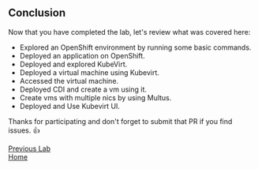 ## Conclusion

Now that you have completed the lab, let's review what was covered here:

* Explored an OpenShift environment by running some basic commands.
* Deployed an application on OpenShift.
* Deployed and explored KubeVirt.
* Deployed a virtual machine using Kubevirt.
* Accessed the virtual machine.
* Deployed CDI and create a vm using it.
* Create vms with multiple nics by using Multus.
* Deployed and Use Kubevirt UI.

Thanks for participating and don't forget to submit that PR if you find issues. :+1:

[Previous Lab](../lab9/lab9.md)\
[Home](../../README.md)
